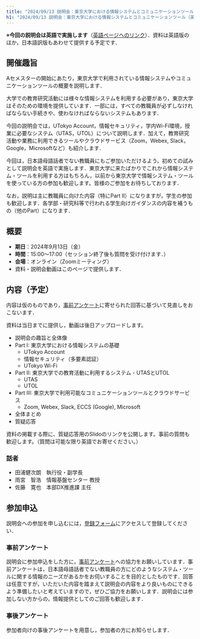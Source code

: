```yaml
---
title: "2024/09/13 説明会：東京大学における情報システムとコミュニケーションツール（英語で実施）"
h1: "2024/09/13 説明会：東京大学における情報システムとコミュニケーションツール（英語で実施）"
---
```


※**今回の説明会は英語で実施します**（[英語ページへのリンク](/en/events/2024-09-13/)）．資料は英語版のほか，日本語訳版もあわせて提供する予定です．

## 開催趣旨
Aセメスターの開始にあたり，東京大学で利用されている情報システムやコミュニケーションツールの概要を説明します．

大学での教育研究活動には様々な情報システムを利用する必要があり，東京大学はそのための環境を提供しています．一部には，すべての教職員が必ずしなければならない手続きや、使わなければならないシステムもあります．

今回の説明会では，UTokyo Account，情報セキュリティ，学内Wi-Fi環境，授業に必要なシステム（UTAS，UTOL）について説明します．加えて，教育研究活動や業務に利用できるツールやクラウドサービス（Zoom，Webex, Slack，Google，Microsoftなど）も紹介します．

今回は，日本語母語話者でない教職員にもご参加いただけるよう，初めての試みとして説明会を英語で実施します．東京大学に来たばかりでこれから情報システム・ツールを利用する方はもちろん，以前から東京大学で情報システム・ツールを使っている方の参加も歓迎します。皆様のご参加をお待ちしております．

なお，説明は主に教職員に向けた内容（特にPart II）になりますが，学生の参加も歓迎します．各学部・研究科等で行われる学生向けガイダンスの内容を補うもの（他のPart）になります．

## 概要
- **期日**：2024年9月13日（金）
- **時間**：15:00～17:00（セッション終了後も質問を受け付けます．）
- **会場**：オンライン（Zoomミーティング）
- 資料・説明会動画はこのページで提供します．

## 内容（予定）
内容は仮のものであり，[事前アンケート]()に寄せられた回答に基づいて見直しをおこないます．

資料は当日までに提供し，動画は後日アップロードします。

- 説明会の趣旨と全体像
- Part I: 東京大学における情報システムの基礎
   - UTokyo Account
   - 情報セキュリティ（多要素認証）
   - UTokyo Wi-Fi
- Part II: 東京大学での教育活動に利用するシステム - UTASとUTOL
   - UTAS
   - UTOL
- Part III: 東京大学で利用可能なコミュニケーションツールとクラウドサービス
   - Zoom, Webex, Slack, ECCS (Google), Microsoft
- 全体まとめ
- 質疑応答

資料の掲載する際に、質疑応答用のSlidoのリンクを公開します。事前の質問も歓迎します。（質問は可能な限り英語でお寄せください。）

### 話者
- 田浦健次朗　執行役・副学長
- 雨宮　智浩　情報基盤センター 教授
- 佐藤　寛也　本部DX推進課 主任

## 参加申込
説明会への参加を申し込むには，[登録フォーム]()にアクセスして登録してください．

### 事前アンケート
説明会に参加申込をした方に，[事前アンケート]()への協力をお願いしています．事前アンケートは，日本語母語話者でない教職員の方にどのようなシステム・ツールに関する情報のニーズがあるかをお伺いすることを目的としたものです．回答は任意ですが，いただいた内容を踏まえて説明会の内容をより良いものにできるよう準備したいと考えていますので，ぜひご協力をお願いします．説明会には参加しない方からの，情報提供としてのご回答も歓迎します．

### 事後アンケート
参加者向けの事後アンケートを用意し，参加者の方にお知らせします．
